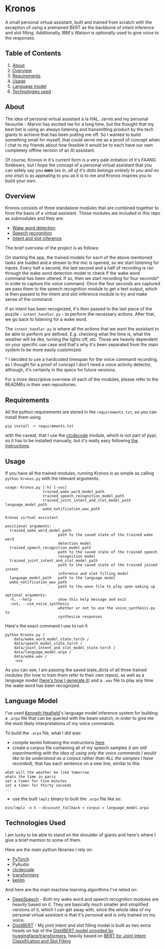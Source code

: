 # Kronos
A small personal virtual assistant, built and trained from scratch with the exception of using a pretrained BERT as the backbone of intent inference and slot filling. Additionally, IBM's Watson is optionally used to give voice to the responses.

## Table of Contents
<ol>
<li><a href="#about">About</a></li>
<li><a href="#overview">Overview</a></li>
<li><a href="#requirements">Requirements</a></li>
<li><a href="#usage">Usage</a></li>
<li><a href="#language-model">Language model</a></li>
<li><a href="#technologies-used">Technologies used</a></li>
</ol>

## About
The idea of personal virtual assistant à la HAL, Jarvis and my personal favourite - Marvin has excited me for a long time, but the thought that my best bet is using an always listening and transmitting product by the tech giants to achieve that has been putting me off. So I wanted to build something small for myself, that could serve me as a proof of concept when I chat to my friends about how feasible it would be to each have our own completely offline version of an AI assistant.

Of course, Kronos in it's current form is a very pale imitation of it's FAANG forebears, but I hope the concept of a personal virtual assistant that you can safely say you **own** (*as in, all of it's data belongs entirely to you and no one else*) is as appealing to you as it is to me and Kronos inspires you to build your own.

## Overview
Kronos consists of three standalone modules that are combined together to form the basis of a virtual assistant. Those modules are included in this repo as submodules and they are:

- [Wake word detection](https://github.com/vshotarov/Kronos_wake-word-detection/)
- [Speech recognition](https://github.com/vshotarov/Kronos_speech-recognition/)
- [Intent and slot inference](https://github.com/vshotarov/Kronos_intent-and-slot-inference/)

The brief overview of the project is as follows:

On starting the app, the trained models for each of the above mentioned tasks are loaded and a stream to the mic is opened, so we start listening for inputs. Every half a second, the last second and a half of recording is ran through the wake word detection model to check if the wake word command has been uttered. If so, then we start recording for four seconds\* in order to capture the voice command. Once the four seconds are captured we pass them to the speech recognition module to get a text output, which is then passed to the intent and slot inference module to try and make sense of the command. 

If an intent has been recognized, it's then passed to the last piece of the puzzle - `intent_handler.py` - to perform the necessary actions. After that, we go back to listening for a wake word.

The `intent_handler.py` is where all the actions that we want the assistant to be able to perform are defined. E.g. checking what the time is, what the weather will be like, turning the lights off, etc. Those are heavily dependent on your specific use case and that's why it's been separated from the main system to be more easily customized.

\* I decided to use a hardcoded timespan for the voice command recording, as I thought for a proof of concept I don't need a voice activity detector, although, it's certainly in the specs for future versions.

For a more descriptive overview of each of the modules, please refer to the READMEs in their own repositories.

## Requirements
All the python requirements are stored in the `requirements.txt`, so you can install them using

```
pip install -r requirements.txt
```

with the caveat, that I use the [ctcdecode](https://github.com/parlance/ctcdecode) module, which is not part of pypi, so it has to be installed manually, but it's really easy following [the instructions](https://github.com/parlance/ctcdecode#installation).

## Usage
If you have all the trained modules, running Kronos is as simple as calling `python Kronos.py` with the relevant arguments.

```
usage: Kronos.py [-h] [-uvs]
                 trained_wake_word_model_path
                 trained_speech_recognition_model_path
                 trained_joint_intent_and_slot_model_path language_model_path
                 wake_notification_wav_path

Kronos virtual assistant

positional arguments:
  trained_wake_word_model_path
                        path to the saved state of the trained wake word
                        detection model
  trained_speech_recognition_model_path
                        path to the saved state of the trained speech
                        recognition model
  trained_joint_intent_and_slot_model_path
                        path to the saved state of the trained joined intent
                        inference and slot filling model
  language_model_path   path to the language model
  wake_notification_wav_path
                        path to the wave file to play upon waking up

optional arguments:
  -h, --help            show this help message and exit
  -uvs, --use_voice_synthesis
                        whether or not to use the voice_synthesis.py to
                        synthesize responses
```

Here's the exact command I use to run it

```
python Kronos.py /
	data/wake_word_model_state.torch /
	data/speech_model_state.torch /
	data/joint_intent_and_slot_model_state.torch /
	data/language_model.arpa /
	data/wake.wav /
	-uvs
```

As you can see, I am passing the saved state_dicts of all three trained modules (for how to train them refer to their own repos), as well as a language model ([here's how I generate it](#language-model)) and a `.wav` file to play any time the wake word has been recognized.

## Language Model
I've used [Kenneth Heafield](https://kheafield.com/)'s language model inference system for building a `.arpa` file that can be queried with the beam search, in order to give me the most likely interpretations of my voice commands.

To build the `.arpa` file, what I did was:

- compile kenlm following the instructions [here](https://github.com/kpu/kenlm#compiling)
- create a corpus file containing all of my speech samples (*I am still experimenting with the idea of using only the voice commands I would like to be understood as a corpus rather than ALL the samples I have recorded*), that has each sentence on a new line, similar to this
```
what will the weather be like tomorrow
whats the time in paris
set a timer for five minutes
set a timer for thirty seconds
...
```
- use the built `lmplz` binary to built the `.arpa` file like so:

```
bin/lmplz -o 5 --discount_fallback < corpus > language_model.arpa
```


## Technologies Used
I am lucky to be able to stand on the shoulder of giants and here's where I give a brief mention to some of them.

Here are the main python libraries I rely on:

- [PyTorch](https://pytorch.org/)
- PyAudio
- [ctcdecode](https://github.com/parlance/ctcdecode) 
- [transformers](https://github.com/huggingface/transformers)
- [kenlm](https://github.com/kpu/kenlm)

And here are the main machine learning algorithms I've relied on:

- [DeepSpeech](https://arxiv.org/abs/1512.02595) - Both my wake word and speech recognition modules are heavily based on it. They are basically much smaller and simplified versions of it, which I can get away with, since the whole idea of my personal virtual assistant is that it's *personal* and is only trained on my voice.
- [DistilBERT](https://arxiv.org/abs/1910.01108) - My joint intent and slot filling model is built as two extra heads on top of the [DistilBERT model provided by huggingface/transformers](https://huggingface.co/transformers/model_doc/distilbert.html), heavily based on [BERT for Joint Intent Classification and Slot Filling](https://arxiv.org/abs/1902.10909v1)

